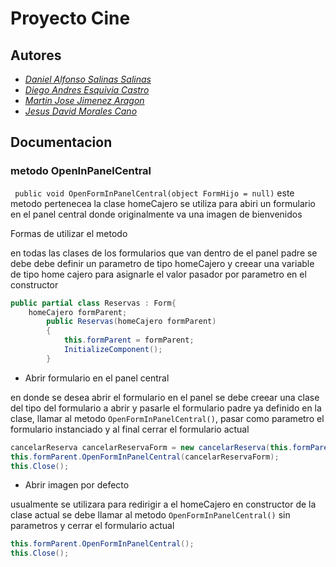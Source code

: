 # Proyecto Cine 

## Autores
* *[Daniel Alfonso Salinas Salinas](https://github.com/danielsalinas70)*
* *[Diego Andres Esquivia Castro](https://github.com/Dekhas20)*
* *[Martin Jose Jimenez Aragon](https://github.com/majiar15)*
* *[Jesus David Morales Cano](https://github.com/jesusmoralescano)*


## Documentacion

### metodo OpenInPanelCentral

` public void OpenFormInPanelCentral(object FormHijo = null)`
este metodo pertenecea la clase homeCajero se utiliza para abiri un formulario en el panel central donde originalmente va una imagen de bienvenidos

Formas de utilizar el metodo

en todas las clases de los formularios que van dentro de el panel padre se debe debe definir un parametro de tipo  homeCajero y creear una variable de tipo home cajero para asignarle el valor pasador por parametro en el constructor 
```C#
public partial class Reservas : Form{ 
    homeCajero formParent;
        public Reservas(homeCajero formParent)
        {
            this.formParent = formParent;
            InitializeComponent();
        }
```
- Abrir formulario en el panel central

en donde se desea abrir el formulario en el panel se debe creear una clase del tipo del formulario a abrir y pasarle el formulario padre ya definido en la clase, llamar al metodo  `OpenFormInPanelCentral()`, pasar como parametro el formulario instanciado y al final cerrar el formulario actual 
```C#
cancelarReserva cancelarReservaForm = new cancelarReserva(this.formParent);
this.formParent.OpenFormInPanelCentral(cancelarReservaForm);
this.Close();
```

- Abrir imagen por defecto

usualmente se utilizara para redirigir a el homeCajero
en constructor de la clase actual se debe llamar al metodo `OpenFormInPanelCentral()` sin parametros y cerrar el formulario actual
```C#
this.formParent.OpenFormInPanelCentral();
this.Close();
```

